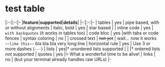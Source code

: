 # test table

|:-:|:-:|-
|**feature**|**supported**|**details**|
|-:|:-:|-
| tables | yes | pipe based, with or without alignments
| italic, bold | yes | star based |
| inline code | yes | `with backquotes` (it works in tables too)
| code bloc | yes |with tabs or code fences
| syntax coloring | no |
| crossed text |  ~~not yet~~ | wait... now it works `~~like this~~` bla bla bla very long line
| horizontal rule | yes | Use 3 or more dashes (`---`)
| lists | yes|* unordered lists supported
|  | |* ordered lists *not* supported
| quotes |  yes |> What a wonderful time to be alive!
| links | no | (but your terminal already handles raw URLs)
|-